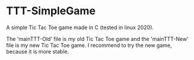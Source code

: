 # TTT-SimpleGame
A simple Tic Tac Toe game made in C (tested in linux 2020).

The 'mainTTT-Old' file is my old Tic Tac Toe game and the 'mainTTT-New' file is my new Tic Tac Toe game.
I recommend to try the new game, because it is more stable.
